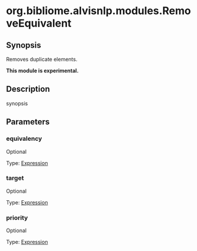 # org.bibliome.alvisnlp.modules.RemoveEquivalent

## Synopsis

Removes duplicate elements.

**This module is experimental.**

## Description

synopsis

## Parameters

<a name="equivalency">

### equivalency

Optional

Type: [Expression](../converter/alvisnlp.corpus.expressions.Expression)



<a name="target">

### target

Optional

Type: [Expression](../converter/alvisnlp.corpus.expressions.Expression)



<a name="priority">

### priority

Optional

Type: [Expression](../converter/alvisnlp.corpus.expressions.Expression)



